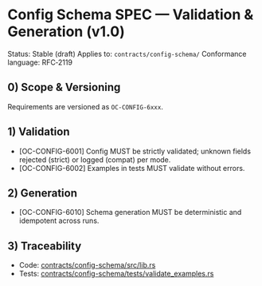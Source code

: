 # Config Schema SPEC — Validation & Generation (v1.0)

Status: Stable (draft)
Applies to: `contracts/config-schema/`
Conformance language: RFC‑2119

## 0) Scope & Versioning

Requirements are versioned as `OC-CONFIG-6xxx`.

## 1) Validation

- [OC-CONFIG-6001] Config MUST be strictly validated; unknown fields rejected (strict) or logged (compat) per mode.
- [OC-CONFIG-6002] Examples in tests MUST validate without errors.

## 2) Generation

- [OC-CONFIG-6010] Schema generation MUST be deterministic and idempotent across runs.

## 3) Traceability

- Code: [contracts/config-schema/src/lib.rs](../contracts/config-schema/src/lib.rs)
- Tests: [contracts/config-schema/tests/validate_examples.rs](../contracts/config-schema/tests/validate_examples.rs)
